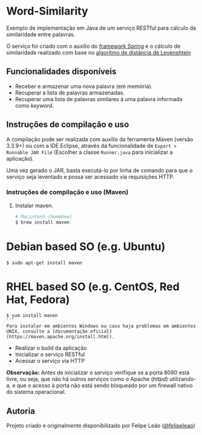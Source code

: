 # Word-Similarity

Exemplo de implementação em Java de um serviço RESTful para cálculo da similaridade entre palavras.

O serviço foi criado com o auxílio do [framework Spring](https://spring.io/) e o cálculo de similaridade realizado com base no [algoritmo de distância de Levenshtein](https://pt.wikipedia.org/wiki/Distância_Levenshtein)

## Funcionalidades disponíveis

- Receber e armazenar uma nova palavra (em memória).
- Recuperar a lista de palavras armazenadas.
- Recuperar uma lista de palavras similares à uma palavra informada como _keyword_.

## Instruções de compilação e uso

A compilação pode ser realizada com auxílio da ferramenta Maven (versão 3.3.9+) ou com a IDE Eclipse, através da funcionalidade de `Export > Runnable JAR File` (Escolher a classe `Runner.java` para inicializar a aplicação).

Uma vez gerado o JAR, basta executá-lo por linha de comando para que o serviço seja leventado e possa ser acessado via requisições HTTP.

### Instruções de compilação e uso (Maven)

1. Instalar maven.
    ```bash
    # Macintosh (homebew)
    $ brew install maven

  # Debian based SO (e.g. Ubuntu)
    $ sudo apt-get install maven

 # RHEL based SO (e.g. CentOS, Red Hat, Fedora)
    $ yum install maven
    ```    
    Para instalar em ambientes Windows ou caso haja problemas em ambientes UNIX, consulte a [documentação oficial](https://maven.apache.org/install.html).

- Realizar o build da aplicação
- Inicializar o serviço RESTful
- Acessar o serviço via HTTP

**Observação:** Antes de inicializar o serviço verifique se a porta 8080 está livre, ou seja, que não há outros serviços como o Apache (_httpd_) utilizando-a, e que o acesso à porta não está sendo bloqueado por um firewall nativo do sistema operacional.


## Autoria

Projeto criado e originalmente disponibilizado por Felipe Leão ([@felipeleao](http://github.com/felipeleao))
